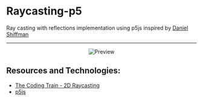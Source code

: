 # Raycasting-p5
Ray casting with reflections implementation using p5js inspired by [Daniel Shiffman](https://github.com/shiffman)

---

<div align="center">

![Preview](../assets/preview.gif?raw=true)

</div>

## Resources and Technologies:
- [The Coding Train - 2D Raycasting](https://www.youtube.com/watch?v=TOEi6T2mtHo)
- [p5js](https://p5js.org/)
